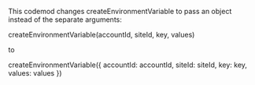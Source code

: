 This codemod changes createEnvironmentVariable to pass an object instead of the separate arguments:

createEnvironmentVariable(accountId, siteId, key, values)

to 

createEnvironmentVariable({
  accountId: accountId,
  siteId: siteId,
  key: key,
  values: values
})